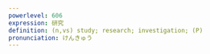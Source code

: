 ```yaml
---
powerlevel: 606
expression: 研究
definition: (n,vs) study; research; investigation; (P)
pronunciation: けんきゅう
---
```


